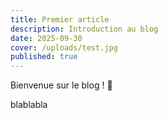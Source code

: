 ```yaml
---
title: Premier article
description: Introduction au blog
date: 2025-09-30
cover: /uploads/test.jpg
published: true
---
```


Bienvenue sur le blog ! 🎉

blablabla

